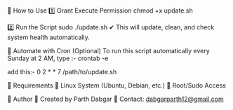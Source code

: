 📌 How to Use
1️⃣ Grant Execute Permission
chmod +x update.sh

2️⃣ Run the Script
sudo ./update.sh
✔ This will update, clean, and check system health automatically.

📌 Automate with Cron (Optional)
To run this script automatically every Sunday at 2 AM, type :- crontab -e

add this:- 0 2 * * 7 /path/to/update.sh

📌 Requirements
🔹 Linux System (Ubuntu, Debian, etc.)
🔹 Root/Sudo Access

📌 Author
📌 Created by Parth Dabgar
📧 Contact: dabgarparth12@gmail.com
